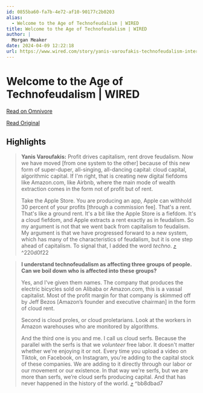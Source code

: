 ```yaml
---
id: 0855ba60-fa7b-4e72-af10-90177c2b0203
alias:
  - Welcome to the Age of Technofeudalism | WIRED
title: Welcome to the Age of Technofeudalism | WIRED
author: |
  Morgan Meaker
date: 2024-04-09 12:22:18
url: https://www.wired.com/story/yanis-varoufakis-technofeudalism-interview/
---
```


# Welcome to the Age of Technofeudalism | WIRED

[Read on Omnivore](https://omnivore.app/me/welcome-to-the-age-of-technofeudalism-wired-18ec298355f)

[Read Original](https://www.wired.com/story/yanis-varoufakis-technofeudalism-interview/)

## Highlights

> **Yanis Varoufakis:** Profit drives capitalism, rent drove feudalism. Now we have moved \[from one system to the other\] because of this new form of super-duper, all-singing, all-dancing capital: cloud capital, algorithmic capital. If I'm right, that is creating new digital fiefdoms like Amazon.com, like Airbnb, where the main mode of wealth extraction comes in the form not of profit but of rent.
> 
> Take the Apple Store. You are producing an app, Apple can withhold 30 percent of your profits \[through a commission fee\]. That's a rent. That's like a ground rent. It's a bit like the Apple Store is a fiefdom. It's a cloud fiefdom, and Apple extracts a rent exactly as in feudalism. So my argument is not that we went back from capitalism to feudalism. My argument is that we have progressed forward to a new system, which has many of the characteristics of feudalism, but it is one step ahead of capitalism. To signal that, I added the word _techno_. [⤴️](https://omnivore.app/me/welcome-to-the-age-of-technofeudalism-wired-18ec298355f#220d0f22-89e4-46b0-8a94-97995951fea5)  ^220d0f22

> **I understand technofeudalism as affecting three groups of people. Can we boil down who is affected into these groups?**
> 
> Yes, and I've given them names. The company that produces the electric bicycles sold on Alibaba or Amazon.com, this is a vassal capitalist. Most of the profit margin for that company is skimmed off by Jeff Bezos \[Amazon’s founder and executive chairman\] in the form of cloud rent.
> 
> Second is cloud proles, or cloud proletarians. Look at the workers in Amazon warehouses who are monitored by algorithms.
> 
> And the third one is you and me. I call us cloud serfs. Because the parallel with the serfs is that we _volunteer_ free labor. It doesn't matter whether we're enjoying it or not. Every time you upload a video on Tiktok, on Facebook, on Instagram, you're adding to the capital stock of these companies. We are adding to it directly through our labor or our movement or our existence. In that way we're serfs, but we are more than serfs, we’re cloud serfs producing capital. And that has never happened in the history of the world. [⤴️](https://omnivore.app/me/welcome-to-the-age-of-technofeudalism-wired-18ec298355f#bb8dbad7-b2cd-42ba-88dd-462e7c2321f1)  ^bb8dbad7

